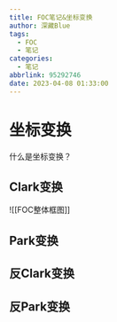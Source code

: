 ```yaml
---
title: FOC笔记&坐标变换
author: 深藏Blue
tags:
  - FOC
  - 笔记
categories:
  - 笔记
abbrlink: 95292746
date: 2023-04-08 01:33:00
---
```

<meta name="referrer" content="no-referrer"/>

# 坐标变换
什么是坐标变换？

## Clark变换

![[FOC整体框图]]
## Park变换

## 反Clark变换

## 反Park变换
